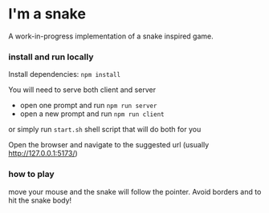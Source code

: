 # I'm a snake

A work-in-progress implementation of a snake inspired game.

### install and run locally

Install dependencies:
`npm install`

You will need to serve both client and server
- open one prompt and run `npm run server`
- open a new prompt and run `npm run client`

or simply run `start.sh` shell script that will do both for you

Open the browser and navigate to the suggested url (usually http://127.0.0.1:5173/)

### how to play

move your mouse and the snake will follow the pointer. Avoid borders and to hit the snake body!
